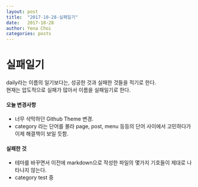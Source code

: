```yaml
---
layout: post
title:  "2017-10-28-실패일기"
date:   2017-10-28
author: Yena Choi
categories: posts
---
```


# 실패일기

daily라는 이름의 일기보다는, 성공한 것과 실패한 것들을 적기로 한다.   
현재는 압도적으로 실패가 많아서 이름을 실패일기로 한다.

#### 오늘 변경사항

- 너무 삭막하던 Github Theme 변경.
- category 라는 단어를 몰라 page, post, menu 등등의 단어 사이에서 고민하다가 이제 해결책이 보일 듯함.

#### 실패한 것

- 테마를 바꾸면서 이전에 markdown으로 작성한 파일의 몇가지 기호들이 제대로 나타나지 않는다.
- category test 중
